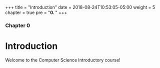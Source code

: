 +++
title = "Introduction"
date = 2018-08-24T10:53:05-05:00
weight = 5
chapter = true
pre = "<b>0. </b>"
+++

### Chapter 0

# Introduction

Welcome to the Computer Science Introductory course!
